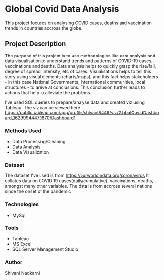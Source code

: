 # Global Covid Data Analysis
This project focuses on analysing COVID cases, deaths and vaccination trends in countries accross the globe.

## Project Description
The purpose of this project is to use methodologies like data analysis and data visualisation to understand trends and patterns of COVID-19 cases, vaccinations and deaths. 
Data analysis helps to quickly grasp the rise/fall, degree of spread, intensity, etc of cases. Visualisations helps to tell this story using visual elements (charts/maps), and this fact helps stakeholders - in this case National Governments, International communities, local structures - to arrive at conclusions. This conclusion further leads to actions that help to alleviate the problems.
 
I've used SQL queries to prepare/analyse data and created viz using Tableau. The viz can be viewed here https://public.tableau.com/app/profile/shivani8449/viz/GlobalCovidDashboard_16299944470870/Dashboard1

### Methods Used

* Data Processing/Cleaning
* Data Analysis
* Data Visualization

### Dataset
The dataset I've used is from https://ourworldindata.org/coronavirus
It collates data on COVID 19 cases(daily/cumulative), vaccinations, deaths, amongst many other variables. The data is from accross several nations since the onset of the pandemic

### Technologies
* MySql

### Tools
* Tableau
* MS Excel
* SQL Server Management Studio

### Author
Shivani Nadkarni 



